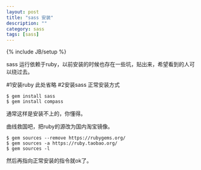```yaml
---
layout: post
title: "sass 安装"
description: ""
category: sass
tags: [sass]
---
```

{% include JB/setup %}

sass 运行依赖于ruby，以前安装的时候也存在一些坑，贴出来，希望看到的人可以绕过去。

#1安装ruby
此处省略
#2安装sass
正常安装方式

	$ gem install sass
	$ gem install compass

通常这样是安装不上的，你懂得。

曲线救国吧，把ruby的源改为国内淘宝镜像。


	$ gem sources --remove https://rubygems.org/
	$ gem sources -a https://ruby.taobao.org/
	$ gem sources -l

然后再指向正常安装的指令就ok了。